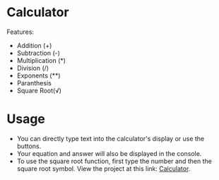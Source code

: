 # Calculator
Features: 
* Addition (+)
* Subtraction (-)
* Multiplication (\*)
* Division (/)
* Exponents (\*\*)
* Paranthesis
* Square Root(√)

# Usage
* You can directly type text into the calculator's display or use the buttons.
* Your equation and answer will also be displayed in the console.
* To use the square root function, first type the number and then the square root symbol.
View the project at this link: [Calculator](https://fawn-27.github.io/Calculator/).
